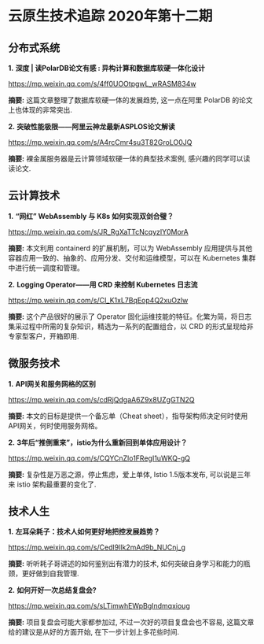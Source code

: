 # 云原生技术追踪 2020年第十二期
## 分布式系统

**1.** **深度 | 读PolarDB论文有感 : 异构计算和数据库软硬一体化设计**

https://mp.weixin.qq.com/s/4ff0UOOtpgwL_wRASM834w

**摘要:** 这篇文章整理了数据库软硬一体的发展趋势, 这一点在阿里 PolarDB 的论文上也体现的非常突出.

**2.** **突破性能极限——阿里云神龙最新ASPLOS论文解读**

https://mp.weixin.qq.com/s/A4rcCmr4su3T82GroLO0JQ

**摘要:** 裸金属服务器是云计算领域软硬一体的典型技术案例, 感兴趣的同学可以读读论文.

## 云计算技术

**1.** **“网红” WebAssembly 与 K8s 如何实现双剑合璧？**

https://mp.weixin.qq.com/s/JR_RgXaTTcNcqyzlY0MorA

**摘要:** 本文利用 containerd 的扩展机制，可以为 WebAssembly 应用提供与其他容器应用一致的、抽象的、应用分发、交付和运维模型，可以在 Kubernetes 集群中进行统一调度和管理。

**2.** **Logging Operator——用 CRD 来控制 Kubernetes 日志流**

https://mp.weixin.qq.com/s/CI_K1xL7BqEop4Q2xuOzlw

**摘要:** 这个产品很好的展示了 Operator 固化运维技能的特征。化繁为简，将日志集采过程中所需的复杂知识，精选为一系列的配置组合，以 CRD 的形式呈现给非专家型客户，开箱即用.

## 微服务技术

**1.** **API网关和服务网格的区别**

https://mp.weixin.qq.com/s/cdRjQdgaA6Z9x8UZgGTN2Q

**摘要:** 本文的目标是提供一个备忘单（Cheat sheet），指导架构师决定何时使用API网关，何时使用服务网格。

**2.** **3年后“推倒重来”，istio为什么重新回到单体应用设计？**

https://mp.weixin.qq.com/s/CQYCnZlo1FRegI1uWKQ-gQ

**摘要:** 复杂性是万恶之源，停止焦虑，爱上单体, Istio 1.5版本发布, 可以说是三年来 istio 架构最重要的变化了.

## 技术人生

**1.** **左耳朵耗子：技术人如何更好地把控发展趋势？**

https://mp.weixin.qq.com/s/Cedl9lIk2mAd9b_NUCnj_g

**摘要:** 听听耗子哥讲述的如何鉴别出有潜力的技术, 如何突破自身学习和能力的瓶颈，更好做到自我管理.

**2.** **如何开好一次总结复盘会?**

https://mp.weixin.qq.com/s/sLTimwhEWpBgIndmqxioug

**摘要:** 项目复盘会可能大家都参加过, 不过一次好的项目复盘会也不容易, 这篇文章给的建议是从好的方面开始, 在下一步计划上多花些时间.

